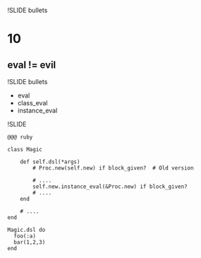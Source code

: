 !SLIDE bullets
# 10 #
## eval != evil ##

!SLIDE bullets

* eval
* class_eval
* instance_eval

!SLIDE

	@@@ ruby

	class Magic

		def self.dsl(*args)
			# Proc.new(self.new) if block_given?  # Old version

			# ....
			self.new.instance_eval(&Proc.new) if block_given?
			# ....
		end

		# ....
	end
	
	Magic.dsl do
	  foo(:a)
	  bar(1,2,3)
	end